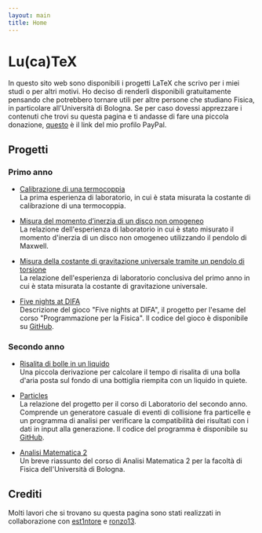```yaml
---
layout: main
title: Home
---
```


# Lu(ca)TeX

In questo sito web sono disponibili i progetti LaTeX che scrivo per i miei studi o per altri motivi. Ho deciso di renderli disponibili gratuitamente pensando che potrebbero tornare utili per altre persone che studiano Fisica, in particolare all'Università di Bologna. Se per caso dovessi apprezzare i contenuti che trovi su questa pagina e ti andasse di fare una piccola donazione, [questo](https://paypal.me/lucazoppetti) è il link del mio profilo PayPal.

## Progetti

### Primo anno

-   [Calibrazione di una termocoppia](https://luckeedev.github.io/LuTeX/thermocouple.pdf)  
    La prima esperienza di laboratorio, in cui è stata misurata la costante di calibrazione di una termocoppia.

-   [Misura del momento d’inerzia di un disco non omogeneo](https://luckeedev.github.io/LuTeX/maxwell.pdf)  
    La relazione dell'esperienza di laboratorio in cui è stato misurato il momento d'inerzia di un disco non omogeneo utilizzando il pendolo di Maxwell.

-   [Misura della costante di gravitazione universale tramite un pendolo di torsione](https://luckeedev.github.io/LuTeX/cavendish.pdf)  
    La relazione dell'esperienza di laboratorio conclusiva del primo anno in cui è stata misurata la costante di gravitazione universale.

-   [Five nights at DIFA](https://luckeedev.github.io/LuTeX/fnad.pdf)  
    Descrizione del gioco "Five nights at DIFA", il progetto per l'esame del corso "Programmazione per la Fisica". Il codice del gioco è disponibile su [GitHub](https://github.com/LuckeeDev/fnad).

### Secondo anno

-   [Risalita di bolle in un liquido](https://luckeedev.github.io/LuTeX/bubbles.pdf)  
    Una piccola derivazione per calcolare il tempo di risalita di una bolla d'aria posta sul fondo di una bottiglia riempita con un liquido in quiete.

-   [Particles](https://luckeedev.github.io/LuTeX/particles.pdf)  
    La relazione del progetto per il corso di Laboratorio del secondo anno. Comprende un generatore casuale di eventi di collisione fra particelle e un programma di analisi per verificare la compatibilità dei risultati con i dati in input alla generazione. Il codice del programma è disponibile su [GitHub](https://github.com/LuckeeDev/particles).

-   [Analisi Matematica 2](https://luckeedev.github.io/LuTeX/analysis_2.pdf)  
    Un breve riassunto del corso di Analisi Matematica 2 per la facoltà di Fisica dell'Università di Bologna.

## Crediti

Molti lavori che si trovano su questa pagina sono stati realizzati in collaborazione con [est1ntore](https://github.com/est1ntore) e [ronzo13](https://github.com/ronzo13).
